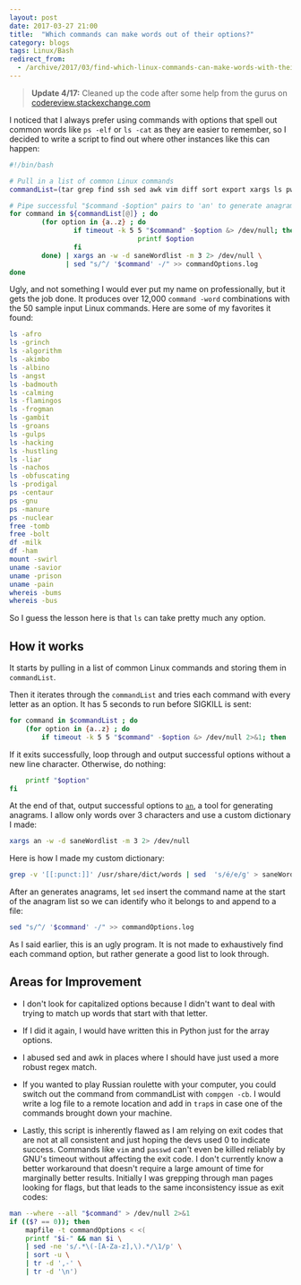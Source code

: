 ```yaml
---
layout: post
date: 2017-03-27 21:00
title:  "Which commands can make words out of their options?"
category: blogs
tags: Linux/Bash
redirect_from:
  - /archive/2017/03/find-which-linux-commands-can-make-words-with-their-options.html
---
```

> **Update 4/17:** Cleaned up the code after some help from the gurus on [codereview.stackexchange.com](https://codereview.stackexchange.com/questions/160959/try-every-option-for-a-command-and-make-anagrams-out-of-the-successful-ones)

I noticed that I always prefer using commands with options that spell out common words like `ps -elf` or `ls -cat` as they are easier to remember, so I decided to write a script to find out where other instances like this can happen:

```bash
#!/bin/bash

# Pull in a list of common Linux commands
commandList=(tar grep find ssh sed awk vim diff sort export xargs ls pwd cd gzip bzip2 unzip ftp crontab service ps free top df du cp mv cat mount chmod chown mkdir ifconfig uname whereis whatis locate man tail less su apt yum rpm ping date finger wget);

# Pipe successful "$command -$option" pairs to 'an' to generate anagrams
for command in ${commandList[@]} ; do
        (for option in {a..z} ; do
                if timeout -k 5 5 "$command" -$option &> /dev/null; then
                                printf $option
                fi
        done) | xargs an -w -d saneWordlist -m 3 2> /dev/null \
              | sed "s/^/ '$command' -/" >> commandOptions.log
done
```
Ugly, and not something I would ever put my name on professionally, but it gets the job done. It produces over 12,000 `command -word` combinations with the 50 sample input Linux commands. Here are some of my favorites it found:

```bash
ls -afro
ls -grinch
ls -algorithm
ls -akimbo
ls -albino
ls -angst
ls -badmouth
ls -calming
ls -flamingos
ls -frogman
ls -gambit
ls -groans
ls -gulps
ls -hacking
ls -hustling
ls -liar
ls -nachos
ls -obfuscating
ls -prodigal
ps -centaur
ps -gnu
ps -manure
ps -nuclear
free -tomb
free -bolt
df -milk
df -ham
mount -swirl
uname -savior
uname -prison
uname -pain
whereis -bums
whereis -bus
```
So I guess the lesson here is that `ls` can take pretty much any option.

How it works
------------
It starts by pulling in a list of common Linux commands and storing them in `commandList`.

Then it iterates through the `commandList` and tries each command with every letter as an option. It has 5 seconds to run before SIGKILL is sent:

```bash
for command in $commandList ; do
    (for option in {a..z} ; do
        if timeout -k 5 5 "$command" -$option &> /dev/null 2>&1; then
```
If it exits successfully, loop through and output successful options without a new line character. Otherwise, do nothing:

```bash
    printf "$option"
fi
```
At the end of that, output successful options to [`an`](http://manpages.ubuntu.com/manpages/trusty/man6/an.6.html), a tool for generating anagrams. I allow only words over 3 characters and use a custom dictionary I made:

```bash
xargs an -w -d saneWordlist -m 3 2> /dev/null
```
Here is how I made my custom dictionary:

```bash
grep -v '[[:punct:]]' /usr/share/dict/words | sed  's/é/e/g' > saneWordlist
```
After an generates anagrams, let `sed` insert the command name at the start of the anagram list so we can identify who it belongs to and append to a file:

```bash
sed "s/^/ '$command' -/" >> commandOptions.log
```
As I said earlier, this is an ugly program. It is not made to exhaustively find each command option, but rather generate a good list to look through.

Areas for Improvement
---------------------
- I don't look for capitalized options because I didn't want to deal with trying to match up words that start with that letter.

- If I did it again, I would have written this in Python just for the array options.

- I abused sed and awk in places where I should have just used a more robust regex match.

- If you wanted to play Russian roulette with your computer, you could switch out the command from commandList with `compgen -cb`. I would write a log file to a remote location and add in `trap`s in case one of the commands brought down your machine.

- Lastly, this script is inherently flawed as I am relying on exit codes that are not at all consistent and just hoping the devs used 0 to indicate success. Commands like `vim` and `passwd` can't even be killed reliably by GNU's timeout without affecting the exit code. I don't currently know a better workaround that doesn't require a large amount of time for marginally better results. Initially I was grepping through man pages looking for flags, but that leads to the same inconsistency issue as exit codes:

```bash
man --where --all "$command" > /dev/null 2>&1
if (($? == 0)); then
    mapfile -t commandOptions < <(
    printf "$i-" && man $i \
    | sed -ne 's/.*\(-[A-Za-z],\).*/\1/p' \
    | sort -u \
    | tr -d ',-' \
    | tr -d '\n')
```
